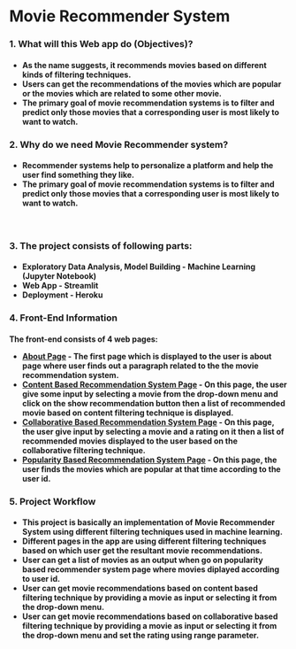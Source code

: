 <h1>Movie Recommender System</h1> 

<h3>1. What will this Web app do (Objectives)?</h3>
<h4><ul><li>As the name suggests, it recommends movies based on different kinds of filtering techniques.
<li>Users can get the recommendations of the movies which are popular or the movies which are related to some other movie.
<li>The primary goal of movie recommendation systems is to filter and predict only those movies that a corresponding user is most likely to want to watch.</ul></h4>

<h3>2. Why do we need Movie Recommender system?</h3>
<h4><ul><li>Recommender systems help to personalize a platform and help the user find something they like.
<li>The primary goal of movie recommendation systems is to filter and predict only those movies that a corresponding user is most likely to want to watch.</ul></h4> 

<h3>3. The project consists of following parts:</h3>
<h4><ul><li>Exploratory Data Analysis, Model Building -  Machine Learning  (Jupyter Notebook)
<li>Web App - Streamlit
<li>Deployment - Heroku</ul></h4>

<h3>4. Front-End Information</h3>
<h4>The front-end consists of 4 web pages:
<ul><li><u>About Page</u> - The first page which is displayed to the user is about page where user finds out a paragraph related to the the movie recommendation system.
<li><u>Content Based Recommendation System Page</u> - On this page, the user give some input by selecting a movie from the drop-down menu and click on the show recommendation button then a list of recommended movie based on content filtering technique is displayed.
<li><u>Collaborative Based Recommendation System Page</u> - On this page, the user give input by selecting a movie and a rating on it then a list of recommended movies displayed to the user based on the collaborative filtering technique. 
<li><u>Popularity Based Recommendation System Page</u> - On this page, the user finds the movies which are popular at that time according to the user id.</ul></h4>

<h3>5. Project Workflow</h3>
<h4><ul><li>This project is basically an implementation of Movie Recommender System using different filtering techniques used in machine learning.
<li>Different pages in the app are using different filtering techniques based on which user get the resultant movie recommendations.
<li>User can get a list of movies as an output when go on popularity based recommender system page where movies diplayed according to user id.
<li>User can get movie recommendations based on content based filtering technique by providing a movie as input or selecting it from the drop-down menu.
<li>User can get movie recommendations based on collaborative based filtering technique by providing a movie as input or selecting it from the drop-down menu and set the rating using range parameter.</ul></h4>
